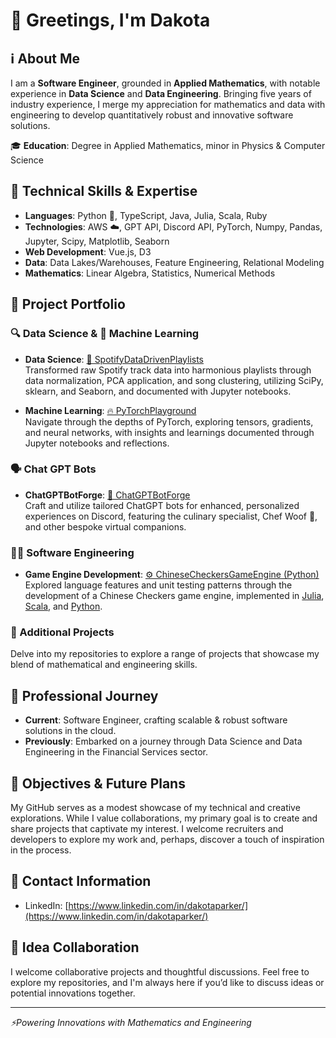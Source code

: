 # 👋 Greetings, I'm Dakota

## ℹ️ About Me
I am a **Software Engineer**, grounded in **Applied Mathematics**, with notable experience in **Data Science** and **Data Engineering**. Bringing five years of industry experience, I merge my appreciation for mathematics and data with engineering to develop quantitatively robust and innovative software solutions.

🎓 **Education**: Degree in Applied Mathematics, minor in Physics & Computer Science

## 🧠 Technical Skills & Expertise

- **Languages**: Python 🐍, TypeScript, Java, Julia, Scala, Ruby
- **Technologies**: AWS ☁️, GPT API, Discord API, PyTorch, Numpy, Pandas, Jupyter, Scipy, Matplotlib, Seaborn
- **Web Development**: Vue.js, D3
- **Data**: Data Lakes/Warehouses, Feature Engineering, Relational Modeling
- **Mathematics**: Linear Algebra, Statistics, Numerical Methods

## 📂 Project Portfolio

### 🔍 Data Science & 🤖 Machine Learning

- **Data Science**: [🎵 SpotifyDataDrivenPlaylists](https://github.com/dakotacolorado/SpotifyDataDrivenPlaylists)  
  Transformed raw Spotify track data into harmonious playlists through data normalization, PCA application, and song clustering, utilizing SciPy, sklearn, and Seaborn, and documented with Jupyter notebooks.
  
- **Machine Learning**: [🔥 PyTorchPlayground](https://github.com/dakotacolorado/PyTorchPlayground)  
  Navigate through the depths of PyTorch, exploring tensors, gradients, and neural networks, with insights and learnings documented through Jupyter notebooks and reflections.

### 🗣️ Chat GPT Bots

- **ChatGPTBotForge**: [🤖 ChatGPTBotForge](https://github.com/dakotacolorado/ChatGPTBotForge)  
  Craft and utilize tailored ChatGPT bots for enhanced, personalized experiences on Discord, featuring the culinary specialist, Chef Woof 🍗, and other bespoke virtual companions.

### 👨‍💻 Software Engineering

- **Game Engine Development**: [⚙️ ChineseCheckersGameEngine (Python)](https://github.com/dakotacolorado/ChineseCheckersGameEngine)  
  Explored language features and unit testing patterns through the development of a Chinese Checkers game engine, implemented in [Julia](https://github.com/dakotacolorado/ChineseCheckersGameJulia), [Scala](https://github.com/dakotacolorado/ChineseCheckersGameScala), and [Python](https://github.com/dakotacolorado/ChineseCheckersGameEngine).


### 🎲 Additional Projects

Delve into my repositories to explore a range of projects that showcase my blend of mathematical and engineering skills.


## 🏢 Professional Journey

- **Current**: Software Engineer, crafting scalable & robust software solutions in the cloud.
- **Previously**: Embarked on a journey through Data Science and Data Engineering in the Financial Services sector.

## 🎯 Objectives & Future Plans

My GitHub serves as a modest showcase of my technical and creative explorations. While I value collaborations, my primary goal is to create and share projects that captivate my interest. I welcome recruiters and developers to explore my work and, perhaps, discover a touch of inspiration in the process.

## 📧 Contact Information

- LinkedIn: [https://www.linkedin.com/in/dakotaparker/](https://www.linkedin.com/in/dakotaparker/)

## 🤝 Idea Collaboration

I welcome collaborative projects and thoughtful discussions. Feel free to explore my repositories, and I'm always here if you’d like to discuss ideas or potential innovations together.

---

_⚡Powering Innovations with Mathematics and Engineering_
